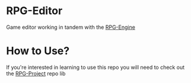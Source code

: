 # RPG-Editor
Game editor working in tandem with the [RPG-Engine](https://github.com/oohicksyoo/RPG-Engine)


# How to Use?
If you're interested in learning to use this repo you will need to check out the [RPG-Project](https://github.com/oohicksyoo/RPG-Project) repo lib
